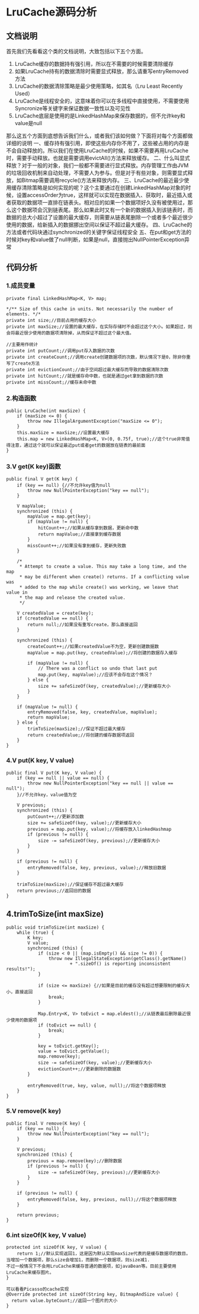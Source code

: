 # LruCache源码分析
## 文档说明
首先我们先看看这个类的文档说明，大致包括以下五个方面。
1. LruCache缓存的数据持有强引用，所以在不需要的时候需要清除缓存
2. 如果LruCache持有的数据清除时需要显式释放，那么请重写entryRemoved方法
3. LruCache的数据清除策略是最少使用策略，如其名（Lru Least Recently Used）
4. LruCache是线程安全的，这意味着你可以在多线程中直接使用，不需要使用Syncronize等关键字来保证数据一致性以及可见性
5. LruCache底层是使用的是LinkedHashMap来保存数据的，但不允许key和value是null

那么这五个方面到底想告诉我们什么，或者我们该如何做？下面将对每个方面都做详细的说明
一、缓存持有强引用，即使这些内存你不用了，这些被占用的内存是不会自动释放的。所以我们在使用LruCache的时候，如果不需要再用LruCache时，需要手动释放。也就是需要调用evictAll()方法来释放缓存。
二、什么叫显式释放？对于一般的对象，我们一般都不需要进行显式释放。内存管理工作由JVM的垃圾回收机制来自动处理，不需要人为参与。但是对于有些对象，则需要显式释放，如Bitmap需要调用recycle()方法来释放内存。
三、LruCache的最近最少使用缓存清除策略是如何实现的呢？这个主要通过在创建LinkedHashMap对象的时候，设置accessOrder为true，这样就可以实现在数据插入、获取时，最近插入或者获取的数据项一直排在链表头。相对应的如果一个数据项好久没有被使用过，那么这个数据项会沉到链表尾。那么如果此时又有一个新的数据插入到该链表时，而数据的总大小超过了设置的最大缓存，则需要从链表尾删除一个或者多个最近很少使用的数据，给新插入的数据挪出空间以保证不超过最大缓存。
四、LruCache的方法或者代码块通过synchronized的关键字保证线程安全
五、在put和get方法的时候对key和value做了null判断，如果是null，直接抛出NullPointerException异常

## 代码分析
### 1.成员变量
```
private final LinkedHashMap<K, V> map;

*/** Size of this cache in units. Not necessarily the number of elements. */*
private int size;//目前占用的缓存大小
private int maxSize;//设置的最大缓存，在实际存储时不会超过这个大小。如果超过，则会将最近很少使用的数据项清除掉，从而保证不超过这个最大值。

//主要用作统计
private int putCount;//调用put存入数据的次数
private int createCount;//调用create创建数据项的次数，默认情况下是0，除非你重写了create方法
private int evictionCount;//由于空间超过最大缓存而导致的数据清除次数
private int hitCount;//就是缓存命中数，也就是通过get拿到数据的次数
private int missCount;//缓存未命中数
```

### 2.构造函数
```
public LruCache(int maxSize) {
    if (maxSize <= 0) {
        throw new IllegalArgumentException("maxSize <= 0");
    }
    this.maxSize = maxSize;//设置最大缓存
    this.map = new LinkedHashMap<K, V>(0, 0.75f, true);//这个true非常值得注意，通过这个就可以保证最近put或者get的数据放在链表的最前面
}

```

### 3.V get(K key)函数
```
public final V get(K key) {
    if (key == null) {//不允许key值为null
        throw new NullPointerException("key == null");
    }

    V mapValue;
    synchronized (this) {
        mapValue = map.get(key);
        if (mapValue != null) {
            hitCount++;//如果从缓存拿到数据，更新命中数
            return mapValue;//直接拿到缓存数据
        }
        missCount++;//如果没有拿到缓存，更新失败数
    }

    /*
     * Attempt to create a value. This may take a long time, and the map
     * may be different when create() returns. If a conflicting value was
     * added to the map while create() was working, we leave that value in
     * the map and release the created value.
     */

    V createdValue = create(key);
    if (createdValue == null) {
        return null;//如果没有重写create，那么直接返回
    }

    synchronized (this) {
        createCount++;//如果createdValue不为空，更新创建数据数
        mapValue = map.put(key, createdValue);//将创建的数据存入缓存

        if (mapValue != null) {
            // There was a conflict so undo that last put
            map.put(key, mapValue);//应该不会存在这个情况？
        } else {
            size += safeSizeOf(key, createdValue);//更新缓存大小
        }
    }

    if (mapValue != null) {
        entryRemoved(false, key, createdValue, mapValue);
        return mapValue;
    } else {
        trimToSize(maxSize);//保证不超过最大缓存
        return createdValue;//将创建的缓存数据项返回
    }
}

```

### 4.V put(K key, V value)
```
public final V put(K key, V value) {
    if (key == null || value == null) {
        throw new NullPointerException("key == null || value == null");
    }//不允许key，value值为空

    V previous;
    synchronized (this) {
        putCount++;//更新添加数
        size += safeSizeOf(key, value);//更新缓存大小
        previous = map.put(key, value);//将缓存放入linkedHashmap
        if (previous != null) {
            size -= safeSizeOf(key, previous);//更新缓存大小
        }
    }

    if (previous != null) {
        entryRemoved(false, key, previous, value);//释放旧数据
    }

    trimToSize(maxSize);//保证缓存不超过最大缓存
    return previous;//返回旧的数据
}

```

## 4.trimToSize(int maxSize)
```
public void trimToSize(int maxSize) {
    while (true) {
        K key;
        V value;
        synchronized (this) {
            if (size < 0 || (map.isEmpty() && size != 0)) {
                throw new IllegalStateException(getClass().getName()
                        + ".sizeOf() is reporting inconsistent results!");
            }

            if (size <= maxSize) {//如果是目前的缓存没有超过想要限制的缓存大小，直接返回
                break;
            }

            Map.Entry<K, V> toEvict = map.eldest();//从链表最后删除最近很少使用的数据项
            if (toEvict == null) {
                break;
            }

            key = toEvict.getKey();
            value = toEvict.getValue();
            map.remove(key);
            size -= safeSizeOf(key, value);//更新缓存大小
            evictionCount++;//更新删除的数据数
        }

        entryRemoved(true, key, value, null);//将这个数据项释放
    }
}

```

### 5.V remove(K key)
```
public final V remove(K key) {
    if (key == null) {
        throw new NullPointerException("key == null");
    }

    V previous;
    synchronized (this) {
        previous = map.remove(key);//删除数据
        if (previous != null) {
            size -= safeSizeOf(key, previous);//更新缓存大小
        }
    }

    if (previous != null) {
        entryRemoved(false, key, previous, null);//将这个数据项释放
    }

    return previous;
}

```
### 6.int sizeOf(K key, V value)
```
protected int sizeOf(K key, V value) {
    return 1;//默认实现返回1，这是因为默认实现maxSize代表的是缓存数据项的数目。当增加一个数据项，那么size会增加1，而删除一个数据项，则size减1.
不过一般情况下不会用LruCache来缓存普通的数据项，如javaBean等。目前主要使用LruCache来缓存图片。
}

可以看看Picasso的cache实现
@Override protected int sizeOf(String key, BitmapAndSize value) {
  return value.byteCount;//返回一个图片的大小
}
```
